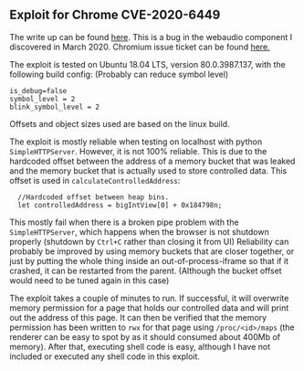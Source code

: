 ## Exploit for Chrome CVE-2020-6449

The write up can be found [here](https://securitylab.github.com/research/CVE-2020-6449-exploit-chrome-uaf). This is a bug in the webaudio component I discovered in March 2020. Chromium issue ticket can be found [here.](https://bugs.chromium.org/p/chromium/issues/detail?id=1059686)

The exploit is tested on Ubuntu 18.04 LTS, version 80.0.3987.137, with the following build config: (Probably can reduce symbol level)

```
is_debug=false
symbol_level = 2
blink_symbol_level = 2
```

Offsets and object sizes used are based on the linux build.

The exploit is mostly reliable when testing on localhost with python `SimpleHTTPServer`. However, it is not 100% reliable. This is due to the hardcoded offset between the address of a memory bucket that was leaked and the memory bucket that is actually used to store controlled data. This offset is used in `calculateControlledAddress`:

```
  //Hardcoded offset between heap bins.
  let controlledAddress = bigIntView[0] + 0x184798n;
```

This mostly fail when there is a broken pipe problem with the `SimpleHTTPServer`, which happens when the browser is not shutdown properly (shutdown by `Ctrl+C` rather than closing it from UI) Reliability can probably be improved by using memory buckets that are closer together, or just by putting the whole thing inside an out-of-process-iframe so that if it crashed, it can be restarted from the parent. (Although the bucket offset would need to be tuned again in this case)

The exploit takes a couple of minutes to run. If successful, it will overwrite memory permission for a page that holds our controlled data and will print out the address of this page. It can then be verified that the memory permission has been written to `rwx` for that page using `/proc/<id>/maps` (the renderer can be easy to spot by as it should consumed about 400Mb of memory). After that, executing shell code is easy, although I have not included or executed any shell code in this exploit.
